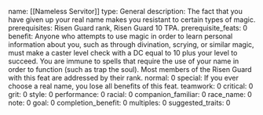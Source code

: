 name: [[Nameless Servitor]]
type: General
description: The fact that you have given up your real name makes you resistant to certain types of magic.
prerequisites: Risen Guard rank, Risen Guard 10 TPA.
prerequisite_feats: 0
benefit: Anyone who attempts to use magic in order to learn personal information about you, such as through divination, scrying, or similar magic, must make a caster level check with a DC equal to 10 plus your level to succeed. You are immune to spells that require the use of your name in order to function (such as trap the soul). Most members of the Risen Guard with this feat are addressed by their rank.
normal: 0
special: If you ever choose a real name, you lose all benefits of this feat.
teamwork: 0
critical: 0
grit: 0
style: 0
performance: 0
racial: 0
companion_familiar: 0
race_name: 0
note: 0
goal: 0
completion_benefit: 0
multiples: 0
suggested_traits: 0
